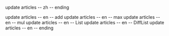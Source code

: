 update articles -- zh -- ending

update articles -- en -- add
update articles -- en -- max
update articles -- en -- mul
update articles -- en -- List
update articles -- en -- DiffList
update articles -- en -- ending
